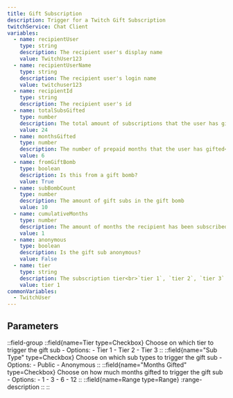 ```yaml
---
title: Gift Subscription
description: Trigger for a Twitch Gift Subscription
twitchService: Chat Client
variables:
  - name: recipientUser
    type: string
    description: The recipient user's display name
    value: TwitchUser123
  - name: recipientUserName
    type: string
    description: The recipient user's login name
    value: twitchuser123
  - name: recipientId
    type: string
    description: The recipient user's id
  - name: totalSubsGifted
    type: number
    description: The total amount of subscriptions that the user has gifted
    value: 24
  - name: monthsGifted
    type: number
    description: The number of prepaid months that the user has gifted<br>`1`, `3`, `6`, `12`
    value: 6
  - name: fromGiftBomb
    type: boolean
    description: Is this from a gift bomb?
    value: True
  - name: subBombCount
    type: number
    description: The amount of gift subs in the gift bomb
    value: 10
  - name: cumulativeMonths
    type: number
    description: The amount of months the recipient has been subscribed to the channel
    value: 1
  - name: anonymous
    type: boolean
    description: Is the gift sub anonymous?
    value: False
  - name: tier
    type: string
    description: The subscription tier<br>`tier 1`, `tier 2`, `tier 3`
    value: tier 1
commonVariables:
  - TwitchUser
---
```


## Parameters
::field-group
  ::field{name=Tier type=Checkbox}
    Choose on which tier to trigger the gift sub
    - Options:
      - Tier 1
      - Tier 2
      - Tier 3
  ::
  ::field{name="Sub Type" type=Checkbox}
    Choose on which sub types to trigger the gift sub
    - Options:
      - Public
      - Anonymous
  ::
  ::field{name="Months Gifted" type=Checkbox}
    Choose on how much months gifted to trigger the gift sub
    - Options:
      - 1
      - 3
      - 6
      - 12
  ::
  ::field{name=Range type=Range}
    :range-description
  ::
::
